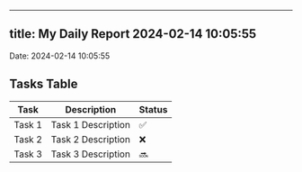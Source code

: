 
---
title: My Daily Report 2024-02-14 10:05:55
---

Date: 2024-02-14 10:05:55

## Tasks Table

| Task | Description | Status |
|------|-------------|--------|
| Task 1 | Task 1 Description | ✅ |
| Task 2 | Task 2 Description | ❌ |
| Task 3 | Task 3 Description | 🔜 |

